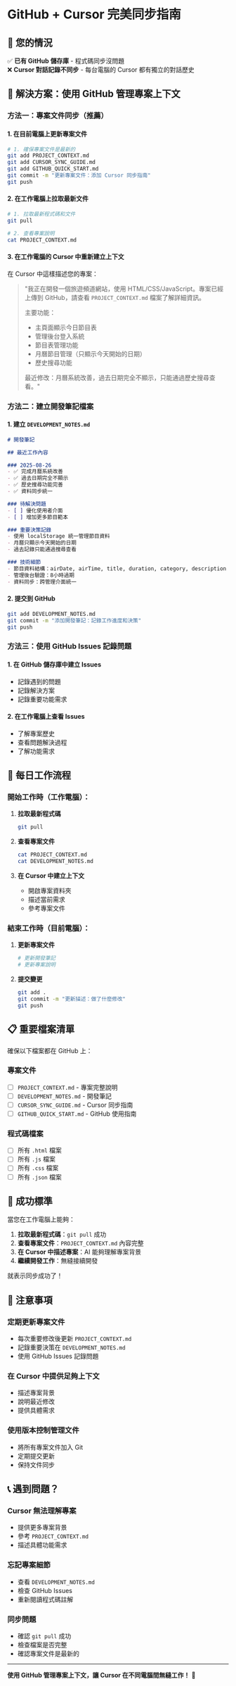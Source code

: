 # GitHub + Cursor 完美同步指南

## 🎯 您的情況

✅ **已有 GitHub 儲存庫** - 程式碼同步沒問題  
❌ **Cursor 對話記錄不同步** - 每台電腦的 Cursor 都有獨立的對話歷史  

## 🔄 解決方案：使用 GitHub 管理專案上下文

### 方法一：專案文件同步（推薦）

#### 1. 在目前電腦上更新專案文件

```bash
# 1. 確保專案文件是最新的
git add PROJECT_CONTEXT.md
git add CURSOR_SYNC_GUIDE.md
git add GITHUB_QUICK_START.md
git commit -m "更新專案文件：添加 Cursor 同步指南"
git push
```

#### 2. 在工作電腦上拉取最新文件

```bash
# 1. 拉取最新程式碼和文件
git pull

# 2. 查看專案說明
cat PROJECT_CONTEXT.md
```

#### 3. 在工作電腦的 Cursor 中重新建立上下文

在 Cursor 中這樣描述您的專案：

> "我正在開發一個旅遊頻道網站，使用 HTML/CSS/JavaScript。專案已經上傳到 GitHub，請查看 `PROJECT_CONTEXT.md` 檔案了解詳細資訊。
> 
> 主要功能：
> - 主頁面顯示今日節目表
> - 管理後台登入系統
> - 節目表管理功能
> - 月曆節目管理（只顯示今天開始的日期）
> - 歷史搜尋功能
> 
> 最近修改：月曆系統改善，過去日期完全不顯示，只能通過歷史搜尋查看。"

### 方法二：建立開發筆記檔案

#### 1. 建立 `DEVELOPMENT_NOTES.md`

```markdown
# 開發筆記

## 最近工作內容

### 2025-08-26
- ✅ 完成月曆系統改善
- ✅ 過去日期完全不顯示
- ✅ 歷史搜尋功能完善
- ✅ 資料同步統一

### 待解決問題
- [ ] 優化使用者介面
- [ ] 增加更多節目範本

### 重要決策記錄
- 使用 localStorage 統一管理節目資料
- 月曆只顯示今天開始的日期
- 過去記錄只能通過搜尋查看

### 技術細節
- 節目資料結構：airDate, airTime, title, duration, category, description
- 管理後台驗證：8小時過期
- 資料同步：跨管理介面統一
```

#### 2. 提交到 GitHub

```bash
git add DEVELOPMENT_NOTES.md
git commit -m "添加開發筆記：記錄工作進度和決策"
git push
```

### 方法三：使用 GitHub Issues 記錄問題

#### 1. 在 GitHub 儲存庫中建立 Issues

- 記錄遇到的問題
- 記錄解決方案
- 記錄重要功能需求

#### 2. 在工作電腦上查看 Issues

- 了解專案歷史
- 查看問題解決過程
- 了解功能需求

## 🔄 每日工作流程

### 開始工作時（工作電腦）：

1. **拉取最新程式碼**
   ```bash
   git pull
   ```

2. **查看專案文件**
   ```bash
   cat PROJECT_CONTEXT.md
   cat DEVELOPMENT_NOTES.md
   ```

3. **在 Cursor 中建立上下文**
   - 開啟專案資料夾
   - 描述當前需求
   - 參考專案文件

### 結束工作時（目前電腦）：

1. **更新專案文件**
   ```bash
   # 更新開發筆記
   # 更新專案說明
   ```

2. **提交變更**
   ```bash
   git add .
   git commit -m "更新描述：做了什麼修改"
   git push
   ```

## 📋 重要檔案清單

確保以下檔案都在 GitHub 上：

### 專案文件
- [ ] `PROJECT_CONTEXT.md` - 專案完整說明
- [ ] `DEVELOPMENT_NOTES.md` - 開發筆記
- [ ] `CURSOR_SYNC_GUIDE.md` - Cursor 同步指南
- [ ] `GITHUB_QUICK_START.md` - GitHub 使用指南

### 程式碼檔案
- [ ] 所有 `.html` 檔案
- [ ] 所有 `.js` 檔案
- [ ] 所有 `.css` 檔案
- [ ] 所有 `.json` 檔案

## 🎯 成功標準

當您在工作電腦上能夠：

1. **拉取最新程式碼**：`git pull` 成功
2. **查看專案文件**：`PROJECT_CONTEXT.md` 內容完整
3. **在 Cursor 中描述專案**：AI 能夠理解專案背景
4. **繼續開發工作**：無縫接續開發

就表示同步成功了！

## 🚨 注意事項

### 定期更新專案文件
- 每次重要修改後更新 `PROJECT_CONTEXT.md`
- 記錄重要決策在 `DEVELOPMENT_NOTES.md`
- 使用 GitHub Issues 記錄問題

### 在 Cursor 中提供足夠上下文
- 描述專案背景
- 說明最近修改
- 提供具體需求

### 使用版本控制管理文件
- 將所有專案文件加入 Git
- 定期提交更新
- 保持文件同步

## 📞 遇到問題？

### Cursor 無法理解專案
- 提供更多專案背景
- 參考 `PROJECT_CONTEXT.md`
- 描述具體功能需求

### 忘記專案細節
- 查看 `DEVELOPMENT_NOTES.md`
- 檢查 GitHub Issues
- 重新閱讀程式碼註解

### 同步問題
- 確認 `git pull` 成功
- 檢查檔案是否完整
- 確認專案文件是最新的

---

**使用 GitHub 管理專案上下文，讓 Cursor 在不同電腦間無縫工作！** 🚀



